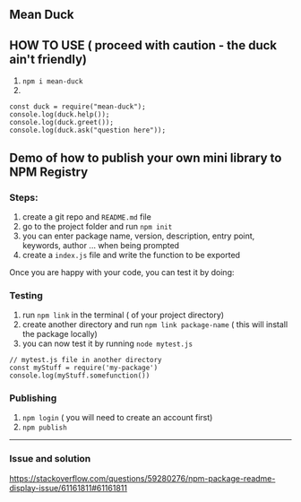 ## Mean Duck

## HOW TO USE ( proceed with caution - the duck ain't friendly)

1. `npm i mean-duck`
2.

```
const duck = require("mean-duck");
console.log(duck.help());
console.log(duck.greet());
console.log(duck.ask("question here"));

```

## Demo of how to publish your own mini library to NPM Registry

### Steps:

1. create a git repo and `README.md` file
2. go to the project folder and run `npm init`
3. you can enter package name, version, description, entry point, keywords, author ... when being prompted
4. create a `index.js` file and write the function to be exported

Once you are happy with your code, you can test it by doing:

### Testing

1. run `npm link` in the terminal ( of your project directory)
2. create another directory and run `npm link package-name`
   ( this will install the package locally)
3. you can now test it by running `node mytest.js`

```
// mytest.js file in another directory
const myStuff = require('my-package')
console.log(myStuff.somefunction())
```

### Publishing

1. `npm login` ( you will need to create an account first)
2. `npm publish`

---

### Issue and solution

https://stackoverflow.com/questions/59280276/npm-package-readme-display-issue/61161811#61161811

